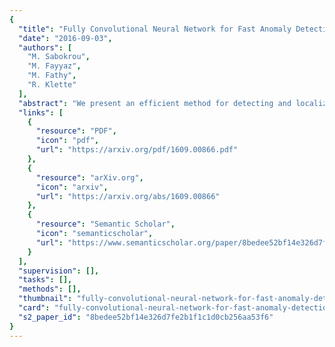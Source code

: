 ```yaml
---
{
  "title": "Fully Convolutional Neural Network for Fast Anomaly Detection in Crowded Scenes",
  "date": "2016-09-03",
  "authors": [
    "M. Sabokrou",
    "M. Fayyaz",
    "M. Fathy",
    "R. Klette"
  ],
  "abstract": "We present an efficient method for detecting and localizing anomalies in videos showing crowded scenes. Research on {\\it fully convolutional neural networks} (FCNs) has shown the potentials of this technology for object detection and localization, especially in images. We investigate how to involve temporal data, and how to transform a supervised FCN into an unsupervised one such that the resulting FCN ensures anomaly detection. Altogether, we propose an FCN-based architecture for anomaly detection and localization in crowded scenes videos. For reducing computations and, consequently, improving performance both with respect to speed and accuracy, we investigate the use of cascaded out-layer detection. Our architecture includes two main components, one for feature representation, and one for cascaded out-layer detection. Experimental results on Subway and UCSD benchmarks confirm that the detection and localization accuracy of our method is comparable to state-of-the-art methods, but at a significantly increased speed of 370 fps.",
  "links": [
    {
      "resource": "PDF",
      "icon": "pdf",
      "url": "https://arxiv.org/pdf/1609.00866.pdf"
    },
    {
      "resource": "arXiv.org",
      "icon": "arxiv",
      "url": "https://arxiv.org/abs/1609.00866"
    },
    {
      "resource": "Semantic Scholar",
      "icon": "semanticscholar",
      "url": "https://www.semanticscholar.org/paper/8bedee52bf14e326d7fe2b1f1c1d0cb256aa53f6"
    }
  ],
  "supervision": [],
  "tasks": [],
  "methods": [],
  "thumbnail": "fully-convolutional-neural-network-for-fast-anomaly-detection-in-crowded-scenes-thumb.jpg",
  "card": "fully-convolutional-neural-network-for-fast-anomaly-detection-in-crowded-scenes-card.jpg",
  "s2_paper_id": "8bedee52bf14e326d7fe2b1f1c1d0cb256aa53f6"
}
---
```


